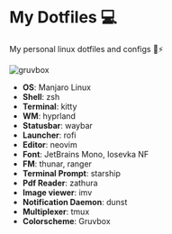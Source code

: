 # My Dotfiles 💻

My personal linux dotfiles and configs 🐧⚡

![gruvbox](https://github.com/Luiggy102/dotfiles/assets/79861715/262f6a5f-f002-4380-9805-8b6c3353328b)

- **OS**: Manjaro Linux
- **Shell**: zsh
- **Terminal**: kitty
- **WM**: hyprland
- **Statusbar**: waybar
- **Launcher**: rofi
- **Editor**: neovim
- **Font**: JetBrains Mono, Iosevka NF
- **FM**: thunar, ranger
- **Terminal Prompt**: starship
- **Pdf Reader**: zathura
- **Image viewer**: imv
- **Notification Daemon**: dunst
- **Multiplexer**: tmux
- **Colorscheme**: Gruvbox
